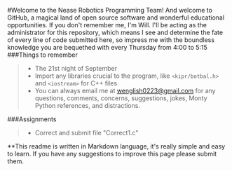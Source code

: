 #Welcome to the Nease Robotics Programming Team!
And welcome to GitHub, a magical land of open source software and wonderful educational opportunities. 
If you don't remember me, I'm Will. I'll be acting as the administrator for this repository, which means I see and determine the fate of every line of code submitted here, so impress me with the boundless knowledge you are bequethed with every Thursday from 4:00 to 5:15
###Things to remember
> - The 21st night of September
> - Import any libraries crucial to the program, like `<kipr/botbal.h>` and `<iostream>` for C++ files
> - You can always email me at wenglish0223@gmail.com for any questions, comments, concerns, suggestions, jokes, Monty Python references, and distractions.

###Assignments
> - Correct and submit file "Correct1.c"

**This readme is written in Markdown language, it's really simple and easy to learn. If you have any suggestions to improve this page please submit them.
